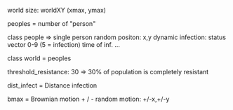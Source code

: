 world size: worldXY (xmax, ymax)

peoples = number of "person" 

class people => single person
    random positon: x,y
    dynamic infection: status vector 0-9 (5 = infection)
    time of inf.
    ...
    
class world = peoples

threshold_resistance: 30 => 30% of population is completely resistant

dist_infect = Distance infection

bmax = Brownian motion + / - 
   random motion: +/-x,+/-y

